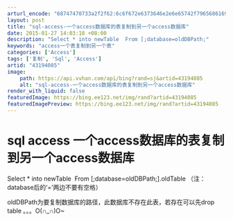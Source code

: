 ```yaml
---
arturl_encode: "68747470733a2f2f62:6c6f672e6373646e2e6e65742f796568616966616e78696e67:2f61727469636c652f64657461696c732f3433313934303835"
layout: post
title: "sql-access-一个access数据库的表复制到另一个access数据库"
date: 2015-01-27 14:03:18 +08:00
description: "Select * into newTable  From [;database=oldDBPath;"
keywords: "access一个表复制到另一个表"
categories: ['Access']
tags: ['复制', 'Sql', 'Access']
artid: "43194085"
image:
    path: https://api.vvhan.com/api/bing?rand=sj&artid=43194085
    alt: "sql-access-一个access数据库的表复制到另一个access数据库"
render_with_liquid: false
featuredImage: https://bing.ee123.net/img/rand?artid=43194085
featuredImagePreview: https://bing.ee123.net/img/rand?artid=43194085
---
```


# sql access 一个access数据库的表复制到另一个access数据库

Select * into newTable  From [;database=oldDBPath;].oldTable （注：database后的‘=’两边不要有空格）

oldDBPath为要复制数据库的路径，此数据库不存在此表，若存在可以先drop table 。。。O(∩_∩)O~